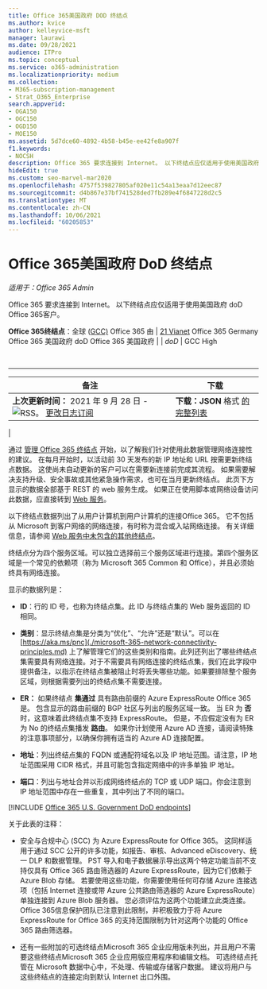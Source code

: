 ```yaml
---
title: Office 365美国政府 DOD 终结点
ms.author: kvice
author: kelleyvice-msft
manager: laurawi
ms.date: 09/28/2021
audience: ITPro
ms.topic: conceptual
ms.service: o365-administration
ms.localizationpriority: medium
ms.collection:
- M365-subscription-management
- Strat_O365_Enterprise
search.appverid:
- OGA150
- OGC150
- OGD150
- MOE150
ms.assetid: 5d7dce60-4892-4b58-b45e-ee42fe8a907f
f1.keywords:
- NOCSH
description: Office 365 要求连接到 Internet。 以下终结点应仅适用于使用美国政府 doD Office 365客户。
hideEdit: true
ms.custom: seo-marvel-mar2020
ms.openlocfilehash: 4757f539827805af020e11c54a13eaa7d12eec87
ms.sourcegitcommit: d4b867e37bf741528ded7fb289e4f6847228d2c5
ms.translationtype: MT
ms.contentlocale: zh-CN
ms.lasthandoff: 10/06/2021
ms.locfileid: "60205853"
---
```

# <a name="office-365-us-government-dod-endpoints"></a>Office 365美国政府 DoD 终结点

*适用于：Office 365 Admin*

Office 365 要求连接到 Internet。 以下终结点应仅适用于使用美国政府 doD Office 365客户。
  
**Office 365终结点**：全球 ([GCC)](urls-and-ip-address-ranges.md) Office 365 由 \| [21 Vianet](urls-and-ip-address-ranges-21vianet.md) Office 365 Germany Office 365 美国政府 doD Office 365 美国政府 \| [](microsoft-365-germany-endpoints.md) \| *doD* \| [](microsoft-365-u-s-government-gcc-high-endpoints.md) GCC High

<br>

****

|备注|下载|
|---|---|
|**上次更新时间：** 2021 年 9 月 28 日 -![ RSS。](../media/5dc6bb29-25db-4f44-9580-77c735492c4b.png) [更改日志订阅](https://endpoints.office.com/version/USGOVDoD?allversions=true&format=rss&clientrequestid=b10c5ed1-bad1-445f-b386-b919946339a7)|**下载：JSON** 格式 [的完整列表](https://endpoints.office.com/endpoints/USGOVDoD?clientrequestid=b10c5ed1-bad1-445f-b386-b919946339a7)|
|

通过 [管理 Office 365 终结点](managing-office-365-endpoints.md) 开始，以了解我们针对使用此数据管理网络连接性的建议。 在每月开始时，以活动前 30 天发布的新 IP 地址和 URL 按需更新终结点数据。 这使尚未自动更新的客户可以在需要新连接前完成其流程。 如果需要解决支持升级、安全事故或其他紧急操作需求，也可在当月更新终结点。 此页下方显示的数据全部基于 REST 的 web 服务生成。 如果正在使用脚本或网络设备访问此数据，应直接转到 [Web 服务](microsoft-365-ip-web-service.md)。

以下终结点数据列出了从用户计算机到用户计算机的连接Office 365。 它不包括从 Microsoft 到客户网络的网络连接，有时称为混合或入站网络连接。 有关详细信息，请参阅 [Web 服务中未包含的其他终结点](additional-office365-ip-addresses-and-urls.md)。

终结点分为四个服务区域。可以独立选择前三个服务区域进行连接。第四个服务区域是一个常见的依赖项（称为 Microsoft 365 Common 和 Office），并且必须始终具有网络连接。

显示的数据列是：

- **ID**：行的 ID 号，也称为终结点集。此 ID 与终结点集的 Web 服务返回的 ID 相同。

- **类别**：显示终结点集是分类为“优化”、“允许”还是“默认”。可以在 [https://aka.ms/pnc](./microsoft-365-network-connectivity-principles.md) 上了解管理它们的这些类别和指南。此列还列出了哪些终结点集需要具有网络连接。对于不需要具有网络连接的终结点集，我们在此字段中提供备注，以指示在终结点集被阻止时将丢失哪些功能。如果要排除整个服务区域，则根据需要列出的终结点集不需要连接。

- **ER：** 如果终结点 **集通过** 具有路由前缀的 Azure ExpressRoute Office 365是。 包含显示的路由前缀的 BGP 社区与列出的服务区域一致。 当 ER 为 **否** 时，这意味着此终结点集不支持 ExpressRoute。 但是，不应假定没有为 ER 为 No 的终结点集播发 **路由**。 如果你计划使用 Azure AD 连接，请阅读特殊的注意事项部分[](/azure/active-directory/hybrid/reference-connect-instances#microsoft-azure-government)，以确保你拥有适当的 Azure AD 连接配置。

- **地址**：列出终结点集的 FQDN 或通配符域名以及 IP 地址范围。请注意，IP 地址范围采用 CIDR 格式，并且可能包含指定网络中的许多单独 IP 地址。

- **端口**：列出与地址合并以形成网络终结点的 TCP 或 UDP 端口。你会注意到 IP 地址范围中存在一些重复，其中列出了不同的端口。

[!INCLUDE [Office 365 U.S. Government DoD endpoints](../includes/office-365-u.s.-government-dod-endpoints.md)]
  
关于此表的注释：

- 安全与合规中心 (SCC) 为 Azure ExpressRoute for Office 365。 这同样适用于通过 SCC 公开的许多功能，如报告、审核、Advanced eDiscovery、统一 DLP 和数据管理。 PST 导入和电子数据展示导出这两个特定功能当前不支持仅具有 Office 365 路由筛选器的 Azure ExpressRoute，因为它们依赖于 Azure Blob 存储。 若要使用这些功能，你需要使用任何可存储 Azure 连接选项（包括 Internet 连接或带 Azure 公共路由筛选器的 Azure ExpressRoute）单独连接到 Azure Blob 服务器。 您必须评估为这两个功能建立此类连接。 Office 365信息保护团队已注意到此限制，并积极致力于将 Azure ExpressRoute for Office 365 的支持范围限制为针对这两个功能的 Office 365 路由筛选器。

- 还有一些附加的可选终结点Microsoft 365 企业应用版未列出，并且用户不需要这些终结点Microsoft 365 企业应用版应用程序和编辑文档。 可选终结点托管在 Microsoft 数据中心中，不处理、传输或存储客户数据。 建议将用户与这些终结点的连接定向到默认 Internet 出口外围。
